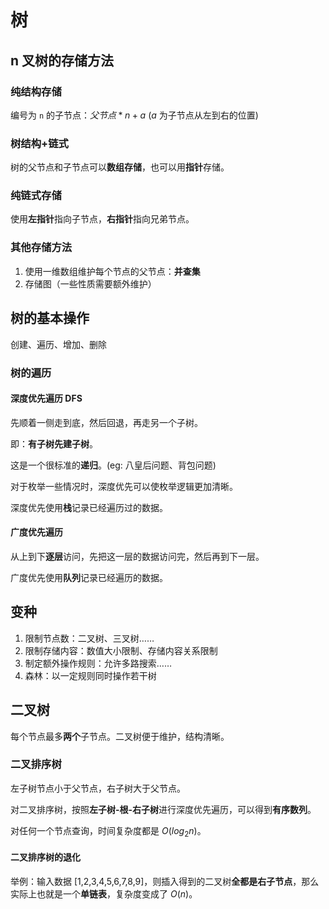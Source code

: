 # 树
## n 叉树的存储方法
### 纯结构存储
编号为 `n` 的子节点：$父节点 * n + a$ ($a$ 为子节点从左到右的位置)

### 树结构+链式
树的父节点和子节点可以**数组存储**，也可以用**指针**存储。

### 纯链式存储
使用**左指针**指向子节点，**右指针**指向兄弟节点。

### 其他存储方法
1. 使用一维数组维护每个节点的父节点：**并查集**
2. 存储图（一些性质需要额外维护）

## 树的基本操作
创建、遍历、增加、删除

### 树的遍历
#### 深度优先遍历 DFS
先顺着一侧走到底，然后回退，再走另一个子树。

即：**有子树先建子树**。

这是一个很标准的**递归**。(eg: 八皇后问题、背包问题)

对于枚举一些情况时，深度优先可以使枚举逻辑更加清晰。

深度优先使用**栈**记录已经遍历过的数据。

#### 广度优先遍历
从上到下**逐层**访问，先把这一层的数据访问完，然后再到下一层。

广度优先使用**队列**记录已经遍历的数据。

## 变种
1. 限制节点数：二叉树、三叉树……
2. 限制存储内容：数值大小限制、存储内容关系限制
3. 制定额外操作规则：允许多路搜索……
4. 森林：以一定规则同时操作若干树

## 二叉树
每个节点最多**两个**子节点。二叉树便于维护，结构清晰。

### 二叉排序树
左子树节点小于父节点，右子树大于父节点。

对二叉排序树，按照**左子树-根-右子树**进行深度优先遍历，可以得到**有序数列**。

对任何一个节点查询，时间复杂度都是 $O(log_2n)$。

#### 二叉排序树的退化
举例：输入数据 [1,2,3,4,5,6,7,8,9]，则插入得到的二叉树**全都是右子节点**，那么实际上也就是一个**单链表**，复杂度变成了 $O(n)$。

 
 